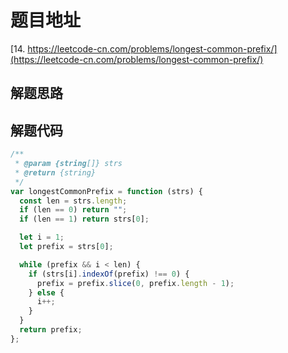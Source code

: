 # 题目地址

[14. https://leetcode-cn.com/problems/longest-common-prefix/](https://leetcode-cn.com/problems/longest-common-prefix/)

## 解题思路

## 解题代码

```js
/**
 * @param {string[]} strs
 * @return {string}
 */
var longestCommonPrefix = function (strs) {
  const len = strs.length;
  if (len == 0) return "";
  if (len == 1) return strs[0];

  let i = 1;
  let prefix = strs[0];

  while (prefix && i < len) {
    if (strs[i].indexOf(prefix) !== 0) {
      prefix = prefix.slice(0, prefix.length - 1);
    } else {
      i++;
    }
  }
  return prefix;
};
```
